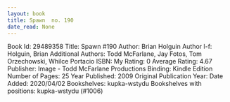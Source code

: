 ```yaml
---
layout: book
title: Spawn  no. 190
date_read: None
---
```


Book Id: 29489358
Title: Spawn #190
Author: Brian Holguin
Author l-f: Holguin, Brian
Additional Authors: Todd McFarlane, Jay Fotos, Tom Orzechowski, Whilce Portacio
ISBN: 
My Rating: 0
Average Rating: 4.67
Publisher: Image - Todd McFarlane Productions
Binding: Kindle Edition
Number of Pages: 25
Year Published: 2009
Original Publication Year: 
Date Added: 2020/04/02
Bookshelves: kupka-wstydu
Bookshelves with positions: kupka-wstydu (#1006)

